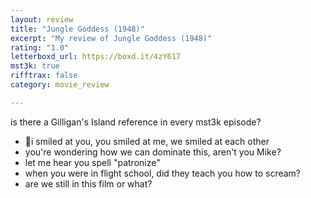 ```yaml
---
layout: review
title: "Jungle Goddess (1948)"
excerpt: "My review of Jungle Goddess (1948)"
rating: "1.0"
letterboxd_url: https://boxd.it/4zY617
mst3k: true
rifftrax: false
category: movie_review

---
```


is there a Gilligan's Island reference in every mst3k episode?

* 🎵i smiled at you, you smiled at me, we smiled at each other
* you're wondering how we can dominate this, aren't you Mike?
* let me hear you spell "patronize"
* when you were in flight school, did they teach you how to scream?
* are we still in this film or what?
